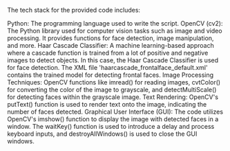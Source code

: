 The tech stack for the provided code includes:

Python: The programming language used to write the script.
OpenCV (cv2): The Python library used for computer vision tasks such as image and video processing.
It provides functions for face detection, image manipulation, and more.
Haar Cascade Classifier: A machine learning-based approach where a cascade function is trained from a lot of positive and negative images to detect objects.
In this case, the Haar Cascade Classifier is used for face detection.
The XML file 'haarcascade_frontalface_default.xml' contains the trained model for detecting frontal faces.
Image Processing Techniques: OpenCV functions like imread() for reading images, cvtColor() for converting the
color of the image to grayscale, and detectMultiScale() for detecting faces within the grayscale image.
Text Rendering: OpenCV's putText() function is used to render text onto the image, indicating the number of faces detected.
Graphical User Interface (GUI): The code utilizes OpenCV's imshow() function to display the image with detected faces in a window. 
The waitKey() function is used to introduce a delay and process keyboard inputs, and destroyAllWindows() is used to close the GUI windows.
